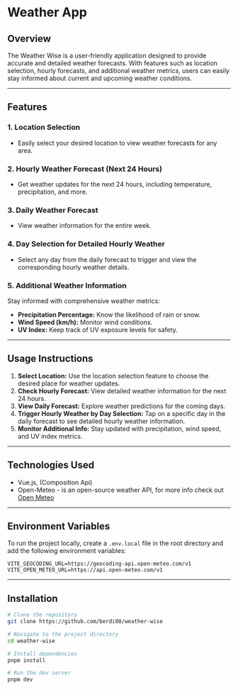 # Weather App

## Overview

The Weather Wise is a user-friendly application designed to provide accurate and detailed weather forecasts. With features such as location selection, hourly forecasts, and additional weather metrics, users can easily stay informed about current and upcoming weather conditions.

---

## Features

### 1. Location Selection

- Easily select your desired location to view weather forecasts for any area.

### 2. Hourly Weather Forecast (Next 24 Hours)

- Get weather updates for the next 24 hours, including temperature, precipitation, and more.

### 3. Daily Weather Forecast

- View weather information for the entire week.

### 4. Day Selection for Detailed Hourly Weather

- Select any day from the daily forecast to trigger and view the corresponding hourly weather details.

### 5. Additional Weather Information

Stay informed with comprehensive weather metrics:

- **Precipitation Percentage:** Know the likelihood of rain or snow.
- **Wind Speed (km/h):** Monitor wind conditions.
- **UV Index:** Keep track of UV exposure levels for safety.

---

## Usage Instructions

1. **Select Location:** Use the location selection feature to choose the desired place for weather updates.
2. **Check Hourly Forecast:** View detailed weather information for the next 24 hours.
3. **View Daily Forecast:** Explore weather predictions for the coming days.
4. **Trigger Hourly Weather by Day Selection:** Tap on a specific day in the daily forecast to see detailed hourly weather information.
5. **Monitor Additional Info:** Stay updated with precipitation, wind speed, and UV index metrics.

---

## Technologies Used

- Vue.js, (Composition Api)
- Open-Meteo - is an open-source weather API, for more info check out [Open Meteo](https://open-meteo.com/)

---

## Environment Variables

To run the project locally, create a `.env.local` file in the root directory and add the following environment variables:

```env.local
VITE_GEOCODING_URL=https://geocoding-api.open-meteo.com/v1
VITE_OPEN_METEO_URL=https://api.open-meteo.com/v1
```

---

## Installation

```bash
# Clone the repository
git clone https://github.com/berdi00/weather-wise

# Navigate to the project directory
cd weather-wise

# Install dependencies
pnpm install

# Run the dev server
pnpm dev

```
